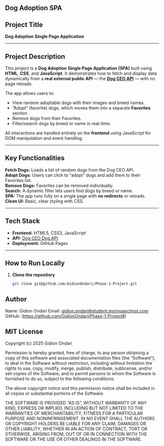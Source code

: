 ## Dog Adoption SPA

##  Project Title

**Dog Adoption Single Page Application**

---

##  Project Description

This project is a **Dog Adoption Single Page Application (SPA)** built using **HTML**, **CSS**, and **JavaScript**. It demonstrates how to fetch and display data dynamically from a **real external public API** — the **[Dog CEO API](https://dog.ceo/dog-api/)** — with no page reloads.

The app allows users to:
- View random adoptable dogs with their images and breed names.
- “Adopt” (favorite) dogs, which moves them into a separate **Favorites** section.
- Remove dogs from their Favorites.
- Filter/search dogs by breed or name in real-time.

All interactions are handled entirely on the **frontend** using JavaScript for DOM manipulation and event handling.

---

##  Key Functionalities

**Fetch Dogs:** Loads a list of random dogs from the Dog CEO API.  
 **Adopt Dogs:** Users can click to “adopt” dogs and add them to their Favorites list.  
**Remove Dogs:** Favorites can be removed individually.  
**Search:** A dynamic filter lets users find dogs by breed or name.  
**SPA:** The app runs fully on a single page with **no redirects** or reloads.  
**Clean UI:** Basic, clear styling with CSS.

---

##  Tech Stack

- **Frontend:** HTML5, CSS3, JavaScript 
- **API:** [Dog CEO Dog API](https://dog.ceo/dog-api/)
- **Deployment:** GitHub Pages

---

##  How to Run Locally

1. **Clone the repository**

   ```bash
   git clone git@github.com:GidionOndari/Phase-1-Project.git
   

## Author

Name: Gidion Ondari
Email: gidion.ondari@student.moringaschool.com
GitHub: (https://github.com/GidionOndari/Phase-1-Project#)
## MIT License

Copyright (c) 2025 Gidion Ondari

Permission is hereby granted, free of charge, to any person obtaining a copy
of this software and associated documentation files (the “Software”), to deal
in the Software without restriction, including without limitation the rights
to use, copy, modify, merge, publish, distribute, sublicense, and/or sell
copies of the Software, and to permit persons to whom the Software is furnished
to do so, subject to the following conditions:

The above copyright notice and this permission notice shall be included in all
copies or substantial portions of the Software.

THE SOFTWARE IS PROVIDED “AS IS”, WITHOUT WARRANTY OF ANY KIND, EXPRESS OR
IMPLIED, INCLUDING BUT NOT LIMITED TO THE WARRANTIES OF MERCHANTABILITY, FITNESS
FOR A PARTICULAR PURPOSE AND NONINFRINGEMENT. IN NO EVENT SHALL THE AUTHORS OR
COPYRIGHT HOLDERS BE LIABLE FOR ANY CLAIM, DAMAGES OR OTHER LIABILITY, WHETHER
IN AN ACTION OF CONTRACT, TORT OR OTHERWISE, ARISING FROM, OUT OF OR IN CONNECTION
WITH THE SOFTWARE OR THE USE OR OTHER DEALINGS IN THE SOFTWARE.